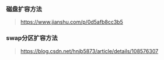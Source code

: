 ### 磁盘扩容方法

> https://www.jianshu.com/p/0d5afb8cc3b5

### swap分区扩容方法

> https://blog.csdn.net/hnjb5873/article/details/108576307

